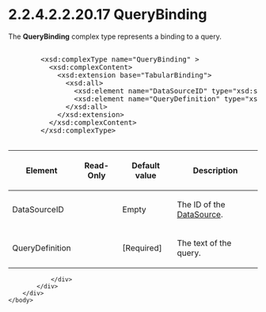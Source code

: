 <html dir="LTR" xmlns:mshelp="http://msdn.microsoft.com/mshelp" xmlns:ddue="http://ddue.schemas.microsoft.com/authoring/2003/5" xmlns:xlink="http://www.w3.org/1999/xlink" xmlns:tool="http://www.microsoft.com/tooltip">
    <head>
        <meta http-equiv="Content-Type" content="text/html; CHARSET=utf-8"></meta>
        <meta name="save" content="history"></meta>
        <title>2.2.4.2.2.20.17 QueryBinding</title>
        <xml>
            <mshelp:toctitle title="2.2.4.2.2.20.17 QueryBinding"></mshelp:toctitle>
            <mshelp:rltitle title="[MS-SSAS]: QueryBinding"></mshelp:rltitle>
            <mshelp:keyword index="A" term="dcc804b5-ac32-4eea-94cd-c4308b054496"></mshelp:keyword>
            <mshelp:attr name="DCSext.ContentType" value="open specification"></mshelp:attr>
            <mshelp:attr name="AssetID" value="dcc804b5-ac32-4eea-94cd-c4308b054496"></mshelp:attr>
            <mshelp:attr name="TopicType" value="kbRef"></mshelp:attr>
            <mshelp:attr name="DCSext.Title" value="[MS-SSAS]: QueryBinding" />
        </xml>
    </head>
    <body>
        <div id="header">
            <h1 class="heading">2.2.4.2.2.20.17 QueryBinding</h1>
        </div>
        <div id="mainSection">
            <div id="mainBody">
                <div id="allHistory" class="saveHistory"></div>
                <div id="sectionSection0" class="section" name="collapseableSection">
                    

<p>The <b>QueryBinding</b> complex type represents a binding to
a query.</p>

<dl>
<dd>
<div><pre>            
   &lt;xsd:complexType name=&quot;QueryBinding&quot; &gt;
     &lt;xsd:complexContent&gt;
       &lt;xsd:extension base=&quot;TabularBinding&quot;&gt;
         &lt;xsd:all&gt;
           &lt;xsd:element name=&quot;DataSourceID&quot; type=&quot;xsd:string&quot; minOccurs=&quot;0&quot;/&gt;
           &lt;xsd:element name=&quot;QueryDefinition&quot; type=&quot;xsd:string&quot;/&gt;
         &lt;/xsd:all&gt;
       &lt;/xsd:extension&gt;
     &lt;/xsd:complexContent&gt;
   &lt;/xsd:complexType&gt;
  
</pre></div>
</dd></dl>

<table>
 <thead>
  <tr>
   <th>
   <p>Element</p>
   </th>
   <th>
   <p>Read-Only</p>
   </th>
   <th>
   <p>Default value</p>
   </th>
   <th>
   <p>Description</p>
   </th>
  </tr>
 </thead>
 <tr>
  <td>
  <p>DataSourceID</p>
  </td>
  <td>
  <p> </p>
  </td>
  <td>
  <p>Empty</p>
  </td>
  <td>
  <p>The ID of the <a href="3923a7c5-6a41-444a-ac09-a04db51cd739.html">DataSource</a>.</p>
  </td>
 </tr>
 <tr>
  <td>
  <p>QueryDefinition</p>
  </td>
  <td>
  <p> </p>
  </td>
  <td>
  <p>[Required]</p>
  </td>
  <td>
  <p>The text of the query.</p>
  </td>
 </tr>
</table>

<p> </p>


                </div>
            </div>
        </div>
    </body>
</html>